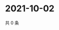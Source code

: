 # 2021-10-02

共 0 条

<!-- BEGIN WEIBO -->
<!-- 最后更新时间 Sat Oct 02 2021 20:01:03 GMT+0800 (China Standard Time) -->

<!-- END WEIBO -->
